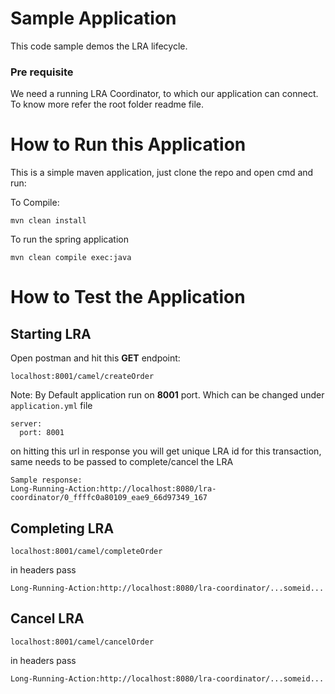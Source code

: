 # Sample Application
This code sample demos the LRA lifecycle. 

### Pre requisite
We need a running LRA Coordinator, to which our application can connect. To know more refer the root folder readme file. 

# How to Run this Application 
This is a simple maven application, just clone the repo and open cmd and run:

To Compile: 
```
mvn clean install
```

To run the spring application
```
mvn clean compile exec:java
```

# How to Test the Application 

## Starting LRA
Open postman and hit this **GET** endpoint:
```
localhost:8001/camel/createOrder
```
Note: By Default application run on **8001** port. Which can be changed under `application.yml` file

```
server:
  port: 8001
```
on hitting this url in response you will get unique LRA id for this transaction, same needs to be passed to complete/cancel the LRA
```
Sample response: 
Long-Running-Action:http://localhost:8080/lra-coordinator/0_ffffc0a80109_eae9_66d97349_167
```

## Completing LRA
```
localhost:8001/camel/completeOrder
```
in headers pass 
```
Long-Running-Action:http://localhost:8080/lra-coordinator/...someid...
```

## Cancel LRA

```
localhost:8001/camel/cancelOrder
```
in headers pass 
```
Long-Running-Action:http://localhost:8080/lra-coordinator/...someid...
```
